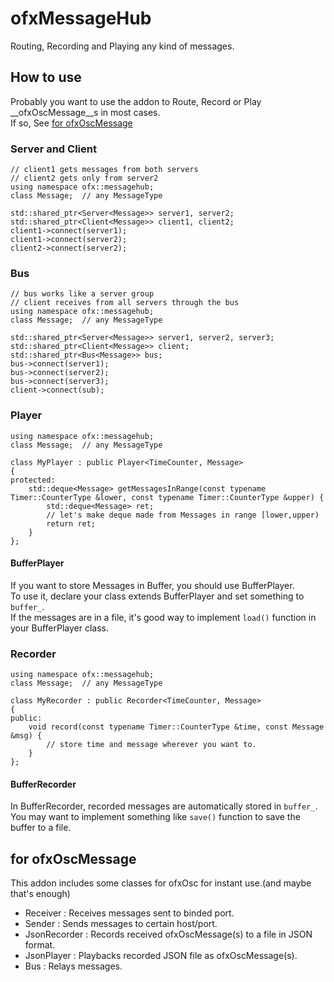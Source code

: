# ofxMessageHub

Routing, Recording and Playing any kind of messages.  

## How to use

Probably you want to use the addon to Route, Record or Play __ofxOscMessage__s in most cases.  
If so, See [for ofxOscMessage](#forosc)  



### Server and Client

```
// client1 gets messages from both servers
// client2 gets only from server2
using namespace ofx::messagehub;
class Message;	// any MessageType

std::shared_ptr<Server<Message>> server1, server2;
std::shared_ptr<Client<Message>> client1, client2;
client1->connect(server1);
client1->connect(server2);
client2->connect(server2);
```

### Bus

```
// bus works like a server group
// client receives from all servers through the bus
using namespace ofx::messagehub;
class Message;	// any MessageType

std::shared_ptr<Server<Message>> server1, server2, server3;
std::shared_ptr<Client<Message>> client;
std::shared_ptr<Bus<Message>> bus;
bus->connect(server1);
bus->connect(server2);
bus->connect(server3);
client->connect(sub);

```

### Player

```
using namespace ofx::messagehub;
class Message;	// any MessageType

class MyPlayer : public Player<TimeCounter, Message>
{
protected:
	std::deque<Message> getMessagesInRange(const typename Timer::CounterType &lower, const typename Timer::CounterType &upper) {
		std::deque<Message> ret;
		// let's make deque made from Messages in range [lower,upper)
		return ret;
	}
};

```

#### BufferPlayer

If you want to store Messages in Buffer, you should use BufferPlayer.  
To use it, declare your class extends BufferPlayer and set something to `buffer_`.  
If the messages are in a file, it's good way to implement `load()` function in your BufferPlayer class.

### Recorder

```
using namespace ofx::messagehub;
class Message;	// any MessageType

class MyRecorder : public Recorder<TimeCounter, Message>
{
public:
	void record(const typename Timer::CounterType &time, const Message &msg) {
		// store time and message wherever you want to.
	}
};
```

#### BufferRecorder

In BufferRecorder, recorded messages are automatically stored in `buffer_`.  
You may want to implement something like `save()` function to save the buffer to a file.  


## <a name ="forosc"> for ofxOscMessage </a>

This addon includes some classes for ofxOsc for instant use.(and  maybe that's enough)  

- Receiver : Receives messages sent to binded port.
- Sender : Sends messages to certain host/port.
- JsonRecorder : Records received ofxOscMessage(s) to a file in JSON format.
- JsonPlayer : Playbacks recorded JSON file as ofxOscMessage(s).
- Bus : Relays messages.

